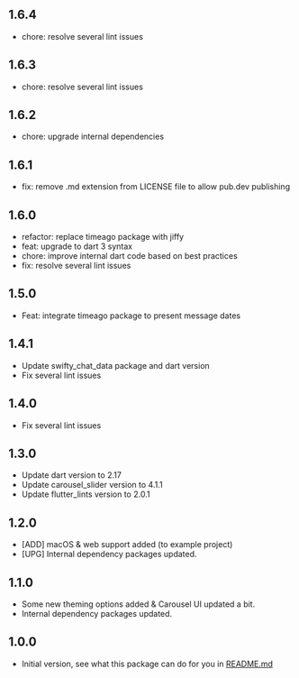 ## 1.6.4

* chore: resolve several lint issues

## 1.6.3

* chore: resolve several lint issues

## 1.6.2

* chore: upgrade internal dependencies

## 1.6.1

* fix: remove .md extension from LICENSE file to allow pub.dev publishing

## 1.6.0

* refactor: replace timeago package with jiffy
* feat: upgrade to dart 3 syntax
* chore: improve internal dart code based on best practices 
* fix: resolve several lint issues

## 1.5.0

* Feat: integrate timeago package to present message dates

## 1.4.1

* Update swifty_chat_data package and dart version
* Fix several lint issues

## 1.4.0

* Fix several lint issues

## 1.3.0

* Update dart version to 2.17
* Update carousel_slider version to 4.1.1
* Update flutter_lints version to 2.0.1

## 1.2.0

* [ADD] macOS & web support added (to example project)
* [UPG] Internal dependency packages updated.

## 1.1.0

* Some new theming options added & Carousel UI updated a bit.
* Internal dependency packages updated.

## 1.0.0

* Initial version, see what this package can do for you in [README.md](README.md)
